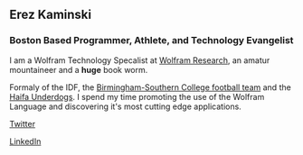 ## Erez Kaminski
### Boston Based Programmer, Athlete, and Technology Evangelist 

I am a Wolfram Technology Specalist at [Wolfram Research](https://www.wolfram.com), an amatur mountaineer and a **huge** book worm.

Formaly of the IDF, the [Birmingham-Southern College football team](http://www.bscsports.net/sports/fball/index) and the [Haifa Underdogs](http://www.haifaunderdogs.com/). I spend my time promoting the use of the Wolfram Language and discovering it's most cutting edge applications. 


[Twitter](https://twitter.com/erez_kaminski)

[LinkedIn](https://www.linkedin.com/in/erez-kaminski-a155076b/)

<link rel="shortcut icon" type="image/png" href="/favicon.png">
